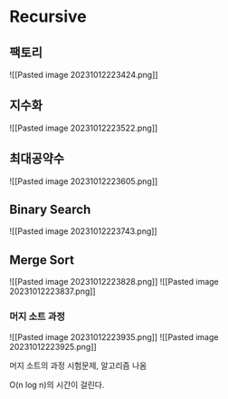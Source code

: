
# Recursive

## 팩토리
![[Pasted image 20231012223424.png]]

## 지수화
![[Pasted image 20231012223522.png]]

## **최대공약수**
![[Pasted image 20231012223605.png]]

## Binary Search
![[Pasted image 20231012223743.png]]

## **Merge Sort**
![[Pasted image 20231012223828.png]]
![[Pasted image 20231012223837.png]]

### **머지 소트 과정**
![[Pasted image 20231012223935.png]]
![[Pasted image 20231012223925.png]]

머지 소트의 과정 시험문제, 알고리즘 나옴

O(n log n)의 시간이 걸린다.